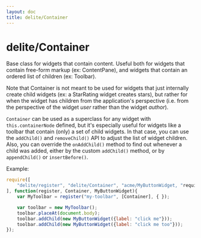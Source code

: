 ```yaml
---
layout: doc
title: delite/Container
---
```


# delite/Container

Base class for widgets that contain content.
Useful both for widgets that contain free-form markup (ex: ContentPane),
and widgets that contain an ordered list of children (ex: Toolbar).

Note that Container is not meant to be used for widgets that just internally create child
widgets (ex: a StarRating widget creates stars), but rather for when the widget has children from
the application's perspective (i.e. from the perspective of the widget *user* rather
than the widget *author*).

`Container` can be used as a superclass for any widget with `this.containerNode` defined, but it's especially useful
for widgets like a toolbar that contain (only) a set of child widgets.
In that case, you can use the `addChild()` and `removeChild()` API to adjust the list of widget children.
Also, you can override the `onAddChild()` method to find out whenever a child was added, either by
the custom `addChild()` method, or by `appendChild()` or `insertBefore()`.

Example:

```js
require([
	"delite/register", "delite/Container", "acme/MyButtonWidget, "requirejs-domready/domReady!"
], function(register, Container, MyButtonWidget){
	var MyToolbar = register("my-toolbar", [Container], { });

	var toolbar = new MyToolbar();
	toolbar.placeAt(document.body);
	toolbar.addChild(new MyButtonWidget({label: "click me"}));
	toolbar.addChild(new MyButtonWidget({label: "click me too"}));
});
```

